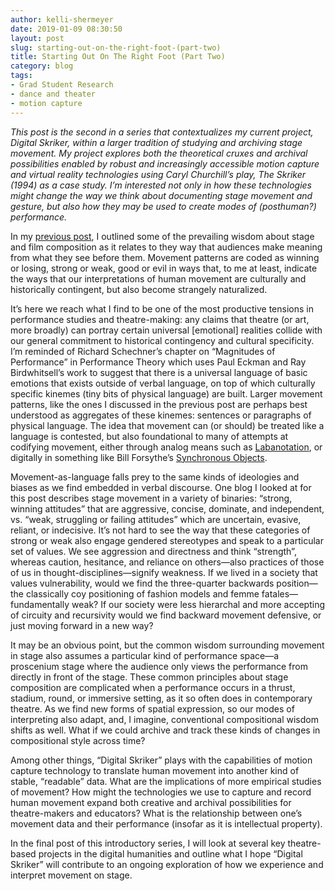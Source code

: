 ```yaml
---
author: kelli-shermeyer
date: 2019-01-09 08:30:50
layout: post
slug: starting-out-on-the-right-foot-(part-two)
title: Starting Out On The Right Foot (Part Two)
category: blog
tags:
- Grad Student Research
- dance and theater
- motion capture
---
```

*This post is the second in a series that contextualizes my current project, Digital Skriker, within a larger tradition of studying and archiving stage movement. My project explores both the theoretical cruxes and archival possibilities enabled by robust and increasingly accessible motion capture and virtual reality technologies using Caryl Churchill’s play, The Skriker (1994) as a case study. I’m interested not only in how these technologies might change the way we think about documenting stage movement and gesture, but also how they may be used to create modes of (posthuman?) performance.*

In my [previous post](http://scholarslab.org/blog/starting-off-on-the-right-foot-part-one/), I outlined some of the prevailing wisdom about stage and film composition as it relates to they way that audiences make meaning from what they see before them. Movement patterns are coded as winning or losing, strong or weak, good or evil in ways that, to me at least, indicate the ways that our interpretations of human movement are culturally and historically contingent, but also become strangely naturalized. 

It’s here we reach what I find to be one of the most productive tensions in performance studies and theatre-making: any claims that theatre (or art, more broadly) can portray certain universal [emotional] realities collide with our general commitment to historical contingency and cultural specificity. I’m reminded of Richard Schechner’s chapter on “Magnitudes of Performance” in Performance Theory which uses Paul Eckman and Ray Birdwhitsell’s work to suggest that there is a universal language of basic emotions that exists outside of verbal language, on top of which culturally specific kinemes (tiny bits of physical language) are built. Larger movement patterns, like the ones I discussed in the previous post are perhaps best understood as aggregates of these kinemes: sentences or paragraphs of physical language. The idea that movement can (or should) be treated like a language is contested, but also foundational to many of attempts at codifying movement, either through analog means such as [Labanotation](https://user.uni-frankfurt.de/~griesbec/LABANE.HTML), or digitally in something like Bill Forsythe’s [Synchronous Objects](https://synchronousobjects.osu.edu/).

Movement-as-language falls prey to the same kinds of ideologies and biases as we find embedded in verbal discourse. One blog I looked at for this post describes stage movement in a variety of binaries: “strong, winning attitudes” that are aggressive, concise, dominate, and independent, vs. “weak, struggling or failing attitudes” which are uncertain, evasive, reliant, or indecisive. It’s not hard to see the way that these categories of strong or weak also engage gendered stereotypes and speak to a particular set of values. We see aggression and directness and think “strength”, whereas caution, hesitance, and reliance on others—also practices of those of us in thought-disciplines—signify weakness. If we lived in a society that values vulnerability, would we find the three-quarter backwards position—the classically coy positioning of fashion models and femme fatales—fundamentally weak? If our society were less hierarchal and more accepting of circuity and recursivity would we find backward movement defensive, or just moving forward in a new way? 

It may be an obvious point, but the common wisdom surrounding movement in stage also assumes a particular kind of performance space—a proscenium stage where the audience only views the performance from directly in front of the stage. These common principles about stage composition are complicated when a performance occurs in a thrust, stadium, round, or immersive setting, as it so often does in contemporary theatre. As we find new forms of spatial expression, so our modes of interpreting also adapt, and, I imagine, conventional compositional wisdom shifts as well. What if we could archive and track these kinds of changes in compositional style across time?

Among other things, “Digital Skriker” plays with the capabilities of motion capture technology to translate human movement into another kind of stable, “readable” data. What are the implications of more empirical studies of movement? How might the technologies we use to capture and record human movement expand both creative and archival possibilities for theatre-makers and educators? What is the relationship between one’s movement data and their performance (insofar as it is intellectual property).

In the final post of this introductory series, I will look at several key theatre-based projects in the digital humanities and outline what I hope “Digital Skriker” will contribute to an ongoing exploration of how we experience and interpret movement on stage. 
